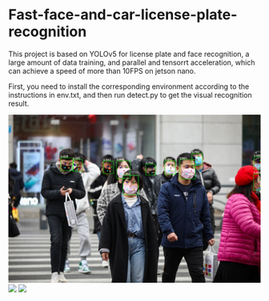 # Fast-face-and-car-license-plate-recognition
This project is based on YOLOv5 for license plate and face recognition, a large amount of data training, and parallel and tensorrt acceleration, which can achieve a speed of more than 10FPS on jetson nano.

First, you need to install the corresponding environment according to the instructions in env.txt, and then run detect.py to get the visual recognition result.

<img src="https://github.com/pzyqwe/Fast-face-and-car-license-plate-recognition/blob/main/carface/output/1.jpg" width="1000px">
<img src="https://github.com/pzyqwe/Fast-face-and-car-license-plate-recognition/blob/main/carface/output/face.jpg" width="1000px">
<img src="https://github.com/pzyqwe/Fast-face-and-car-license-plate-recognition/blob/main/carface/output/car.jpg" width="1000px">
